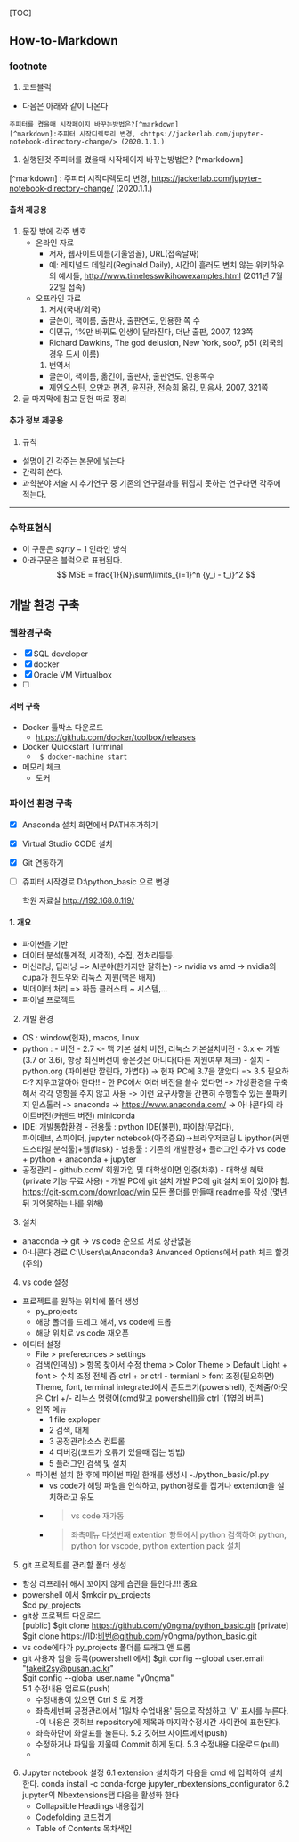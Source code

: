 [TOC]
## How-to-Markdown
### footnote
1. 코드블럭
- 다음은 아래와 같이 나온다
```
주피터를 켰을때 시작페이지 바꾸는방법은?[^markdown]
[^markdown]:주피터 시작디렉토리 변경, <https://jackerlab.com/jupyter-notebook-directory-change/> (2020.1.1.)
```
1. 실행된것
주피터를 켰을때 시작페이지 바꾸는방법은? [^markdown]

[^markdown] : 주피터 시작디렉토리 변경, <https://jackerlab.com/jupyter-notebook-directory-change/> (2020.1.1.)
#### 출처 제공용 
1. 문장 밖에 각주 번호
    - 온라인 자료
      - 저자, 웹사이트이름(기울임꼴), URL(접속날짜)
      - 예: 레지널드 데일리(Reginald Daily), 시간이 흘러도 변치 않는 위키하우의 예시들, http://www.timelesswikihowexamples.html (2011년 7월 22일 접속)
    - 오프라인 자료
      1. 저서(국내/외국)
        - 글쓴이, 책이름, 출판사, 출판연도, 인용한 쪽 수
        - 이민규, 1%만 바꿔도 인생이 달라진다, 더난 출판, 2007, 123쪽
        - Richard Dawkins, The god delusion, New York, soo7, p51 (외국의 경우 도시 이름)
      1. 번역서
        - 글쓴이, 책이름, 옮긴이, 출판사, 출판연도, 인용쪽수
        - 제인오스틴, 오만과 편견, 윤진관, 전승희 옮김, 민음사, 2007, 321쪽
1. 글 마지막에 참고 문헌 따로 정리
#### 추가 정보 제공용
1. 규칙
  - 설명이 긴 각주는 본문에 넣는다
  - 간략히 쓴다. 
  - 과학분야 저술 시 추가연구 중 기존의 연구결과를 뒤집지 못하는 연구라면 각주에 적는다.

- - - - -
### 수학표현식
- 이 구문은 $sqrt{{y-1}}$ 인라인 방식
- 아래구문은 블럭으로 표현된다.
$$
MSE = frac{1}{N}\sum\limits_{i=1}^n {y_i - t_i}^2
$$

## 개발 환경 구축

### 웹환경구축
- [x] SQL developer
- [x] docker 
- [x] Oracle VM Virtualbox
- [ ] 
#### 서버 구축
- Docker 툴박스 다운로드
  - https://github.com/docker/toolbox/releases
- Docker Quickstart Turminal
  - ``` $ docker-machine start```
- 메모리 체크
  - 도커

### 파이선 환경 구축
- [x] Anaconda 설치 화면에서 PATH추가하기
- [x] Virtual Studio CODE 설치
- [x] Git 연동하기
- [ ] 쥬피터 시작경로 D:\python_basic 으로 변경

    학원 자료실 http://192.168.0.119/
#### 1. 개요
 - 파이썬을 기반
 - 데이터 분석(통계적, 시각적), 수집, 전처리등등.
 - 머신러닝, 딥러닝 =>  AI분야(한가지만 잘하는)
   -> nvidia vs amd
   -> nvidia의 cupa가 윈도우와 리눅스 지원(맥은 배제)
 - 빅데이터 처리 => 하둡 클러스터 ~ 시스템,...
 - 파이널 프로젝트

2. 개발 환경
 - OS : window(현재), macos, linux
 - python : 
        - 버전
          - 2.7 <- 맥 기본 설치 버전, 리눅스 기본설치버전
          - 3.x <- 개발 (3.7 or 3.6), 항상 최신버전이 
                     좋은것은 아니다(다른 지원여부 체크) 
        - 설치
          - python.org (파이썬만 깔린다, 가볍다)
            -> 현재 PC에 3.7을 깔았다 => 3.5 필요하다?
                지우고깔아야 한다!!
          - 한 PC에서 여러 버전을 쓸수 있다면
            -> 가상환경을 구축해서 각각 영향을 주지 않고 사용
            -> 이런 요구사항을 간편히 수행할수 있는 
                풀패키지 인스톨러 -> anaconda
            -> https://www.anaconda.com/
            -> 아나콘다의 라이트버전(커맨드 버전)
                miniconda
 - IDE: 개발통합환경
         - 전용툴 :  python IDE(불편), 파이참(무겁다),  
                       파이데브, 스파이더, 
                       jupyter notebook(아주중요)->브라우저코딩
                        L ipython(커맨드스타일 분석툴)+웹(flask)
         - 범용툴 : 기존의 개발환경+ 플러그인 추가
                      vs code + python + anaconda + jupyter
 - 공정관리
         - github.com/ 회원가입 및 대학생이면 인증(차후)
           - 대학생 혜택(private 기능 무료 사용)
         - 개발  PC에 git 설치 
           개발 PC에 git 설치 되어 있어야 함.
           https://git-scm.com/download/win
        모든 폴더를 만들때 readme를 작성 (몇년뒤 기억못하는 나를 위해) 
3. 설치
 - anaconda -> git -> vs code 순으로 
   서로 상관없음
 - 아나콘다 경로
   C:\Users\a\Anaconda3
   Anvanced Options에서 path 체크 할것(주의)

4. vs code 설정
 - 프로젝트를 원하는 위치에 폴더 생성
   - py_projects
   - 해당 폴더를 드레그 해서, vs code에 드롭
   - 해당 위치로 vs code 재오픈
- 에디터 설정
   - File > preferecnces > settings
   - 검색(인덱싱) > 항목 찾아서 수정
      thema > Color Theme > Default Light +
      font > 수치 조정
      전체 줌 ctrl + or ctrl -
      termianl > font 조정(필요하면)
      Theme, font, terminal integrated에서 폰트크기(powershell), 
      전체줌/아웃은 Ctrl +/- 
      리누스 명령어(cmd말고 powershell)을 ctrl `(1옆의 버튼)
   - 왼쪽 메뉴
      - 1 file exploper
      - 2 검색, 대체
      - 3 공정관리:소스 컨트롤
      - 4 디버깅(코드가 오류가 있을때 잡는 방법)
      - 5 플러그인 검색 및 설치
  - 파이썬 설치 한 후에 파이썬 파일 한개를 생성시
      -./python_basic/p1.py
      - vs code가 해당 파일을 인식하고, python경로를 잡거나 
      extention을 설치하라고 유도
      - > vs code 재가동
      - > 좌측메뉴 다섯번째 extention 항목에서 python 검색하여 
        python, python for vscode, python extention pack 설치
    
     
5. git 프로젝트를 관리할 폴더 생성
  - 항상 리프레쉬 해서 꼬이지 않게 습관을 들인다.!!! 중요
  - powershell 에서
    $mkdir py_projects  
    $cd py_projects     
  - git상 프로젝트 다운로드  
    [public]
    $git clone https://github.com/y0ngma/python_basic.git
    [private]
    $git clone https://ID:비번@github.com/y0ngma/python_basic.git
  - vs code에다가 py_projects 폴더를 드래그 앤 드롭   
  - git 사용자 임을 등록(powershell 에서)
      $git config --global user.email "takeit2sy@pusan.ac.kr"  
      $git config --global user.name "y0ngma"  
  5.1 수정내용 업로드(push)
    - 수정내용이 있으면 Ctrl S 로 저장
    - 좌측세번째 공정관리에서 '1일차 수업내용' 등으로 작성하고 'V' 표시를 누른다.
      -이 내용은 깃허브 repository에 제목과 마지막수정시간 사이칸에 표현된다.
    - 좌측하단에 화살표를 눌른다.
  5.2 깃허브 사이트에서(push)
    - 수정하거나 파일을 지울때 Commit 하게 된다.
  5.3 수정내용 다운로드(pull)
    - 

6. Jupyter notebook 설정
  6.1 extension 설치하기
    다음을 cmd 에 입력하여 설치한다.
    conda install -c conda-forge jupyter_nbextensions_configurator
  6.2 jupyter의 Nbextensions탭
    다음을 활성화 한다
    - Collapsible Headings 내용접기
    - Codefolding 코드접기
    - Table of Contents 목차색인
    

